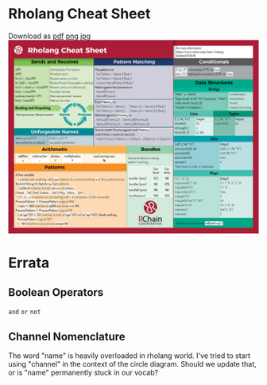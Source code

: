 # Rholang Cheat Sheet

Download as [pdf](RholangCheetSheet_10.04.18.pdf) [png](RholangCheetSheet_10.04.18.png) [jpg](RholangCheetSheet_10.04.18.jpg)
![Rendered cheat sheet](RholangCheetSheet_10.04.18.png)

# Errata

## Boolean Operators
`and` `or` `not`

## Channel Nomenclature
The word "name" is heavily overloaded in rholang world. I've tried to start using "channel" in the context of the circle diagram. Should we update that, or is "name" permanently stuck in our vocab?
